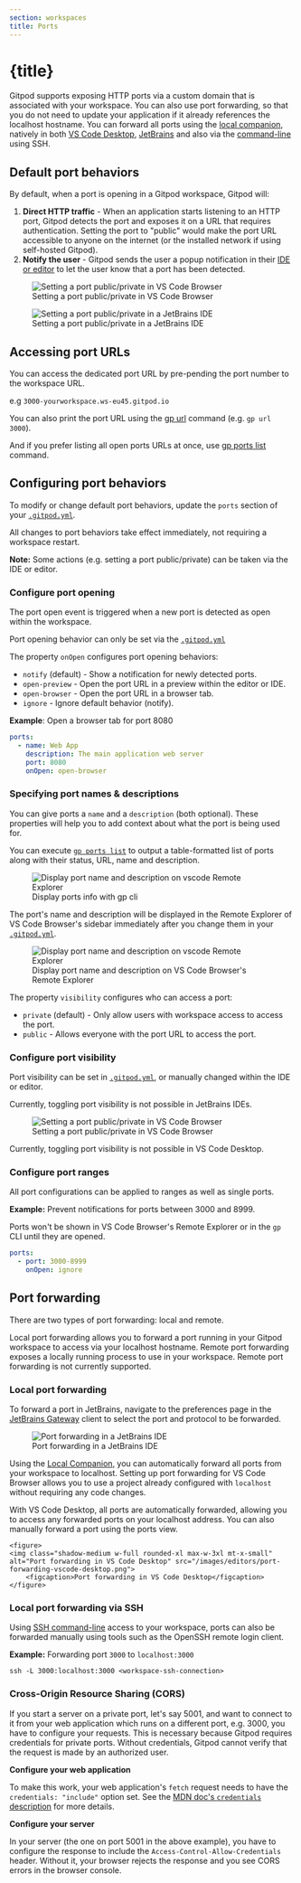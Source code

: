 ```yaml
---
section: workspaces
title: Ports
---
```


<script context="module">
  export const prerender = true;
  import IdeToggle from "$lib/components/docs/ide-toggle.svelte";
</script>

# {title}

Gitpod supports exposing HTTP ports via a custom domain that is associated with your workspace. You can also use port forwarding, so that you do not need to update your application if it already references the localhost hostname. You can forward all ports using the [local companion](/docs/references/ides-and-editors/local-companion), natively in both [VS Code Desktop](/docs/references/ides-and-editors/vscode), [JetBrains](/docs/integrations/jetbrains-gateway) and also via the [command-line](/docs/references/ides-and-editors/command-line) using SSH.

## Default port behaviors

By default, when a port is opening in a Gitpod workspace, Gitpod will:

1. **Direct HTTP traffic** - When an application starts listening to an HTTP port, Gitpod detects the port and exposes it on a URL that requires authentication. Setting the port to "public" would make the port URL accessible to anyone on the internet (or the installed network if using self-hosted Gitpod).
1. **Notify the user** - Gitpod sends the user a popup notification in their [IDE or editor](/docs/references/ides-and-editors) to let the user know that a port has been detected.

<figure>
<img class="shadow-medium w-full rounded-xl max-w-3xl mt-x-small" alt="Setting a port public/private in VS Code Browser" src="/images/editors/port-notification-vscode.png">
    <figcaption>Setting a port public/private in VS Code Browser</figcaption>
</figure>

<figure>
<img class="shadow-medium w-full rounded-xl max-w-3xl mt-x-small" alt="Setting a port public/private in a JetBrains IDE" src="/images/jetbrains-gateway/jetbrains-notification.png">
    <figcaption>Setting a port public/private in a JetBrains IDE</figcaption>
</figure>

## Accessing port URLs

You can access the dedicated port URL by pre-pending the port number to the workspace URL.

e.g `3000-yourworkspace.ws-eu45.gitpod.io`

You can also print the port URL using the [gp url](/docs/references/gitpod-cli) command (e.g. `gp url 3000`).

And if you prefer listing all open ports URLs at once, use [gp ports list](/docs/references/gitpod-cli) command.

## Configuring port behaviors

To modify or change default port behaviors, update the `ports` section of your [`.gitpod.yml`](/docs/references/gitpod-yml).

All changes to port behaviors take effect immediately, not requiring a workspace restart.

**Note:** Some actions (e.g. setting a port public/private) can be taken via the IDE or editor.

### Configure port opening

The port open event is triggered when a new port is detected as open within the workspace.

Port opening behavior can only be set via the [`.gitpod.yml`](/docs/references/gitpod-yml)

The property `onOpen` configures port opening behaviors:

- `notify` (default) - Show a notification for newly detected ports.
- `open-preview` - Open the port URL in a preview within the editor or IDE.
- `open-browser` - Open the port URL in a browser tab.
- `ignore` - Ignore default behavior (notify).

**Example**: Open a browser tab for port 8080

```yaml
ports:
  - name: Web App
    description: The main application web server
    port: 8080
    onOpen: open-browser
```

### Specifying port names & descriptions

You can give ports a `name` and a `description` (both optional). These properties will help you to add context about what the port is being used for.

You can execute [`gp ports list`](/docs/references/gitpod-cli#list-1) to output a table-formatted list of ports along with their status, URL, name and description.

<figure>
    <img class="shadow-medium w-full rounded-xl max-w-3xl mt-x-small" alt="Display port name and description on vscode Remote Explorer" src="/images/docs/ports-with-name-cmd.png" />
    <figcaption>Display ports info with gp cli</figcaption>
</figure>

The port's name and description will be displayed in the Remote Explorer of VS Code Browser's sidebar immediately after you change them in your [`.gitpod.yml`](/docs/references/gitpod-yml).

<figure>
    <img class="shadow-medium w-full rounded-xl max-w-3xl mt-x-small" alt="Display port name and description on vscode Remote Explorer" src="/images/docs/ports-with-name-vscode.png" />
    <figcaption>Display port name and description on VS Code Browser's Remote Explorer</figcaption>
</figure>

The property `visibility` configures who can access a port:

- `private` (default) - Only allow users with workspace access to access the port.
- `public` - Allows everyone with the port URL to access the port.

### Configure port visibility

Port visibility can be set in [`.gitpod.yml`](/docs/references/gitpod-yml), or manually changed within the IDE or editor.

<IdeToggle id="ide-toggle-ports">

<div slot="jetbrains">
    Currently, toggling port visibility is not possible in JetBrains IDEs.
</div>

<div slot="vscodebrowser">
    <figure>
    <img class="shadow-medium w-full rounded-xl max-w-3xl mt-x-small" alt="Setting a port public/private in VS Code Browser" src="/images/editors/toggle-port-visibility-vscode.png">
        <figcaption>Setting a port public/private in VS Code Browser</figcaption>
    </figure>
</div>

<div slot="vscodedesktop">
    Currently, toggling port visibility is not possible in VS Code Desktop.
</div>

</IdeToggle>

### Configure port ranges

All port configurations can be applied to ranges as well as single ports.

**Example:** Prevent notifications for ports between 3000 and 8999.

Ports won't be shown in VS Code Browser's Remote Explorer or in the `gp` CLI until they are opened.

```yaml
ports:
  - port: 3000-8999
    onOpen: ignore
```

## Port forwarding

There are two types of port forwarding: local and remote.

Local port forwarding allows you to forward a port running in your Gitpod workspace to access via your localhost hostname. Remote port forwarding exposes a locally running process to use in your workspace. Remote port forwarding is not currently supported.

### Local port forwarding

<IdeToggle id="ide-toggle-ports">

<div slot="jetbrains">
    <p>To forward a port in JetBrains, navigate to the preferences page in the <a href="/docs/integrations/jetbrains-gateway">JetBrains Gateway</a> client to select the port and protocol to be forwarded.</p>
    <figure>
    <img class="shadow-medium w-full rounded-xl max-w-3xl mt-x-small" alt="Port forwarding in a JetBrains IDE" src="/images/jetbrains-gateway/port-forward-jetbrains.png">
        <figcaption>Port forwarding in a JetBrains IDE</figcaption>
    </figure>
</div>

<div slot="vscodebrowser">
    <p>Using the <a href="/docs/references/ides-and-editors/local-companion">Local Companion</a>, you can automatically forward all ports from your workspace to localhost. Setting up port forwarding for VS Code Browser allows you to use a project already configured with <code>localhost</code> without requiring any code changes.</p>
</div>

<div slot="vscodedesktop">
    <p>With VS Code Desktop, all ports are automatically forwarded, allowing you to access any forwarded ports on your localhost address. You can also manually forward a port using the ports view.</p>

    <figure>
    <img class="shadow-medium w-full rounded-xl max-w-3xl mt-x-small" alt="Port forwarding in VS Code Desktop" src="/images/editors/port-forwarding-vscode-desktop.png">
        <figcaption>Port forwarding in VS Code Desktop</figcaption>
    </figure>

</div>

</IdeToggle>

### Local port forwarding via SSH

Using [SSH command-line](/docs/references/ides-and-editors/command-line) access to your workspace, ports can also be forwarded manually using tools such as the OpenSSH remote login client.

**Example:** Forwarding port `3000` to `localhost:3000`

`ssh -L 3000:localhost:3000 <workspace-ssh-connection>`

### Cross-Origin Resource Sharing (CORS)

If you start a server on a private port, let's say 5001, and want to connect to it from your web application which runs on a different port, e.g. 3000, you have to configure your requests. This is necessary because Gitpod requires credentials for private ports. Without credentials, Gitpod cannot verify that the request is made by an authorized user.

**Configure your web application**

To make this work, your web application's `fetch` request needs to have the `credentials: "include"` option set. See the [MDN doc's `credentials` description](https://developer.mozilla.org/en-US/docs/Web/API/fetch) for more details.

**Configure your server**

In your server (the one on port 5001 in the above example), you have to configure the response to include the `Access-Control-Allow-Credentials` header. Without it, your browser rejects the response and you see CORS errors in the browser console.
